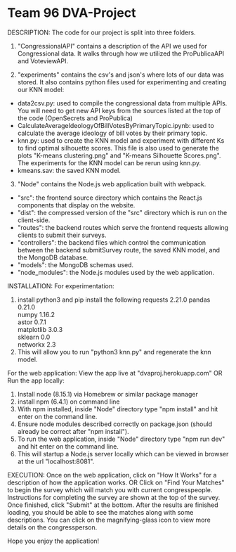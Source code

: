 # Team 96 DVA-Project

DESCRIPTION: 
The code for our project is split into three folders.

1. "CongressionalAPI" contains a description of the API we used for Congressional data. It walks through how we
utilized the ProPublicaAPI and VoteviewAPI.

2. "experiments" contains the csv's and json's where lots of our data was stored. It also contains python files
used for experimenting and creating our KNN model:
- data2csv.py: used to compile the congressional data from multiple APIs. You will need to get new API keys from the sources listed at the top of the code (OpenSecrets and ProPublica)
- CalculateAverageIdeologyOfBillVotesByPrimaryTopic.ipynb: used to calculate the average ideology
of bill votes by their primary topic.
- knn.py: used to create the KNN model and experiment with different Ks to find optimal silhouette scores. This
file is also used to generate the plots "K-means clustering.png" and "K-means Silhouette Scores.png". The
experiments for the KNN model can be rerun using knn.py.
- kmeans.sav: the saved KNN model.

3. "Node" contains the Node.js web application built with webpack.
- "src": the frontend source directory which contains the React.js components that display on the website.
- "dist": the compressed version of the "src" directory which is run on the client-side.
- "routes": the backend routes which serve the frontend requests allowing clients to submit their surveys.
- "controllers": the backend files which control the communication between the backend submitSurvey route, the
saved KNN model, and the MongoDB database.
- "models": the MongoDB schemas used.
- "node_modules": the Node.js modules used by the web application.

INSTALLATION:
For experimentation:
1. install python3 and pip install the following 
requests             2.21.0 
pandas               0.21.0  
numpy                1.16.2  
astor                0.7.1   
matplotlib           3.0.3   
sklearn              0.0     
networkx             2.3     
2. This will allow you to run "python3 knn.py" and regenerate the knn model.

For the web application:
View the app live at "dvaproj.herokuapp.com"
OR
Run the app locally:
1. Install node (8.15.1) via Homebrew or similar package manager
1. install npm (6.4.1) on command line
2. With npm installed, inside "Node" directory type "npm install" and hit enter on the command line.
3. Ensure node modules described correctly on package.json (should already be correct after "npm install").
4. To run the web application, inside "Node" directory type "npm run dev" and hit enter on the command line.
5. This will startup a Node.js server locally which can be viewed in browser at the url "localhost:8081".

EXECUTION:
Once on the web application, click on "How It Works" for a description of how the application works.
OR
Click on "Find Your Matches" to begin the survey which will match you with current congresspeople. Instructions
for completing the survey are shown at the top of the survey. Once finished, click "Submit" at the bottom.
After the results are finished loading, you should be able to see the matches along with some descriptions.
You can click on the magnifying-glass icon to view more details on the congressperson.

Hope you enjoy the application!
